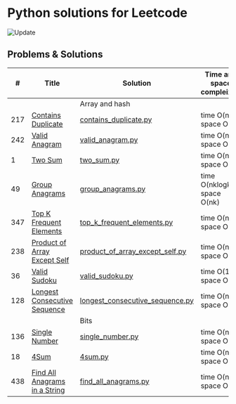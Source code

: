 # Python solutions for Leetcode

![Update](https://img.shields.io/badge/Update-Weekly-green.svg)

## Problems & Solutions

| #   | Title                                                                                       | Solution                                                                          | Time and space compleixity | Difficulty |
|-----|---------------------------------------------------------------------------------------------|-----------------------------------------------------------------------------------|---------------------------| ---------- |
|     |                                                                                             | Array and hash                                                                    |                           | |
| 217 | [Contains Duplicate](https://leetcode.com/problems/contains-duplicate/)                     | [contains_duplicate.py](src/array_hash/contains_duplicate.py)                     | time O(n), space O(n)     | Easy |
| 242 | [Valid Anagram](https://leetcode.com/problems/valid-anagram/)                               | [valid_anagram.py](src/array_hash/valid_anagram.py)                               | time O(n), space O(1)     | Easy |
| 1   | [Two Sum](https://leetcode.com/problems/two-sum/)                                           | [two_sum.py](src/array_hash/two_sum.py)                                           | time O(n), space O(n)     | Easy |
| 49  | [Group Anagrams](https://leetcode.com/problems/group-anagrams/)                             | [group_anagrams.py](src/array_hash/group_anagrams.py)                             | time O(nklogk), space O(nk) | Medium |
| 347 | [Top K Frequent Elements](https://leetcode.com/problems/top-k-frequent-elements/)           | [top_k_frequent_elements.py](src/array_hash/top_k_frequent_elements.py)           | time O(n), space O(n)     | Medium |
| 238 | [Product of Array Except Self](https://leetcode.com/problems/product-of-array-except-self/) | [product_of_array_except_self.py](src/array_hash/product_of_array_except_self.py) | time O(n), space O(1)     | Medium |
| 36  | [Valid Sudoku](https://leetcode.com/problems/valid-sudoku/)                                 | [valid_sudoku.py](src/array_hash/valid_sudoku.py)                                 | time O(1), space O(1)     | Medium |
| 128 | [Longest Consecutive Sequence](https://leetcode.com/problems/longest-consecutive-sequence/) | [longest_consecutive_sequence.py](src/array_hash/longest_consecutive_sequence.py) | time O(n), space O(n)     | Medium |
|     |                                                                                             | Bits                                                                              |                           | |
| 136 | [Single Number](https://leetcode.com/problems/single-number/)                               | [single_number.py](src/bits/single_number.py)                                     | time O(n), space O(1)     | Easy |
| 18  | [4Sum](https://leetcode.com/problems/4sum/)                                                 | [4sum.py](src/array_hash/4sum.py)                                        | time O(n), space O(1)     | Easy |
| 438 | [Find All Anagrams in a String](https://leetcode.com/problems/find-all-anagrams-in-a-stringm/)                                                 | [find_all_anagrams.py](src/array_hash/find_all_anagrams.py)                                        | time O(n), space O(1)       | Easy |
